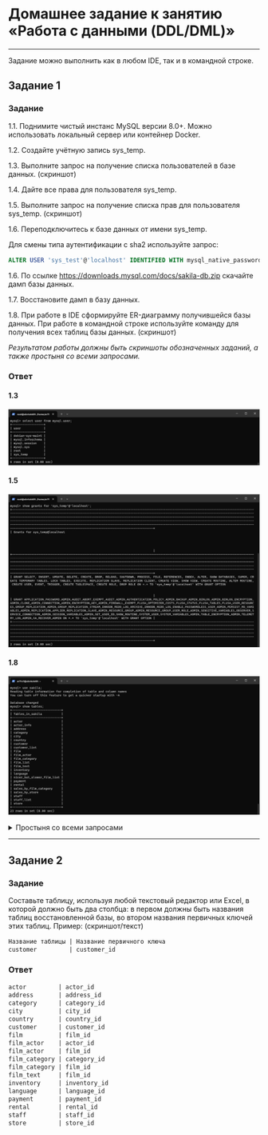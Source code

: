 # Домашнее задание к занятию «Работа с данными (DDL/DML)»

---

Задание можно выполнить как в любом IDE, так и в командной строке.

## Задание 1

### Задание
1.1. Поднимите чистый инстанс MySQL версии 8.0+. Можно использовать локальный сервер или контейнер Docker. 

1.2. Создайте учётную запись sys_temp.

1.3. Выполните запрос на получение списка пользователей в базе данных. (скриншот)

1.4. Дайте все права для пользователя sys_temp.

1.5. Выполните запрос на получение списка прав для пользователя sys_temp. (скриншот)

1.6. Переподключитесь к базе данных от имени sys_temp.

Для смены типа аутентификации с sha2 используйте запрос: 
```sql
ALTER USER 'sys_test'@'localhost' IDENTIFIED WITH mysql_native_password BY 'password';
```

1.6. По ссылке https://downloads.mysql.com/docs/sakila-db.zip скачайте дамп базы данных.

1.7. Восстановите дамп в базу данных.

1.8. При работе в IDE сформируйте ER-диаграмму получившейся базы данных. При работе в командной строке используйте команду для получения всех таблиц базы данных. (скриншот)

*Результатом работы должны быть скриншоты обозначенных заданий, а также простыня со всеми запросами.*

### Ответ

#### 1.3
![](img/hw-02_t01_03.png)
#### 1.5
![](img/hw-02_t01_05.png)
#### 1.8
![](img/hw-02_t01_08.png)

<details>

<summary>Простыня со всеми запросами</summary>

```
mysql> GRANT ALL PRIVILEGES ON *.* TO 'sys_temp'@'localhost' WITH GRANT OPTION;
...
mysql> ALTER USER 'sys_temp'@'localhost' IDENTIFIED WITH mysql_native_password BY '*****';
...
ar71n7@ubntutst01:~$ mysql -u sys_temp -p
Enter password:
Welcome to the MySQL monitor.  Commands end with ; or \g.
Your MySQL connection id is 21
Server version: 8.0.36-0ubuntu0.22.04.1 (Ubuntu)

Copyright (c) 2000, 2024, Oracle and/or its affiliates.

Oracle is a registered trademark of Oracle Corporation and/or its
affiliates. Other names may be trademarks of their respective
owners.

Type 'help;' or '\h' for help. Type '\c' to clear the current input statement.

mysql> create database sakila;
Query OK, 1 row affected (0.04 sec)

mysql> ^DBye
ar71n7@ubntutst01:~$ mysql -u sys_temp -p sakila < /home/ar71n7/sakila-db/sakila-schema.sql
Enter password:
ar71n7@ubntutst01:~$ mysql -u sys_temp -p sakila < /home/ar71n7/sakila-db/sakila-data.sql
Enter password:
ar71n7@ubntutst01:~$ mysql -u sys_temp -p
Enter password:
Welcome to the MySQL monitor.  Commands end with ; or \g.
Your MySQL connection id is 24
Server version: 8.0.36-0ubuntu0.22.04.1 (Ubuntu)

Copyright (c) 2000, 2024, Oracle and/or its affiliates.

Oracle is a registered trademark of Oracle Corporation and/or its
affiliates. Other names may be trademarks of their respective
owners.

Type 'help;' or '\h' for help. Type '\c' to clear the current input statement.

mysql> show databases;
+--------------------+
| Database           |
+--------------------+
| information_schema |
| mysql              |
| performance_schema |
| sakila             |
| sys                |
+--------------------+
5 rows in set (0.00 sec)

mysql> use sakila;
Reading table information for completion of table and column names
You can turn off this feature to get a quicker startup with -A

Database changed
mysql> show tables;
+----------------------------+
| Tables_in_sakila           |
+----------------------------+
| actor                      |
| actor_info                 |
| address                    |
| category                   |
| city                       |
| country                    |
| customer                   |
| customer_list              |
| film                       |
| film_actor                 |
| film_category              |
| film_list                  |
| film_text                  |
| inventory                  |
| language                   |
| nicer_but_slower_film_list |
| payment                    |
| rental                     |
| sales_by_film_category     |
| sales_by_store             |
| staff                      |
| staff_list                 |
| store                      |
+----------------------------+
23 rows in set (0.00 sec)

mysql>
```
</details>

---

## Задание 2
### Задание
Составьте таблицу, используя любой текстовый редактор или Excel, в которой должно быть два столбца: в первом должны быть названия таблиц восстановленной базы, во втором названия первичных ключей этих таблиц. Пример: (скриншот/текст)
```
Название таблицы | Название первичного ключа
customer         | customer_id
```

### Ответ

```
actor         | actor_id
address       | address_id
category      | category_id
city          | city_id
country       | country_id
customer      | customer_id
film          | film_id
film_actor    | actor_id
film_actor    | film_id
film_category | category_id
film_category | film_id
film_text     | film_id
inventory     | inventory_id
language      | language_id
payment       | payment_id
rental        | rental_id
staff         | staff_id
store         | store_id